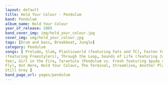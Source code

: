 ```yaml
---
layout: default
title: Hold Your Colour - Pendulum
band: Pendulum
album_name: Hold Your Colour
year_of_release: 2005
band_cover_img: img/hold_your_colour.jpg
cover_img: img/hold_your_colour.jpg
tags: [Drum and bass, Breakbeat, Jungle]
category: Pendulum 
songs: [ Prelude, Slam, Plasticworld (featuring Fats and TC), Fasten Your Seatbelt
(featuring Freestylers), Through the Loop, Sounds of Life (featuring Jasmine
Yee), Girl in the Fire, Tarantula (Pendulum vs. Fresh featuring $pyda and Tenor
Fly), Out Here, Hold Your Colour, The Terminal, Streamline, Another Planet,
Still Grey ]
band_page_url: pages/pendulum
---
```

